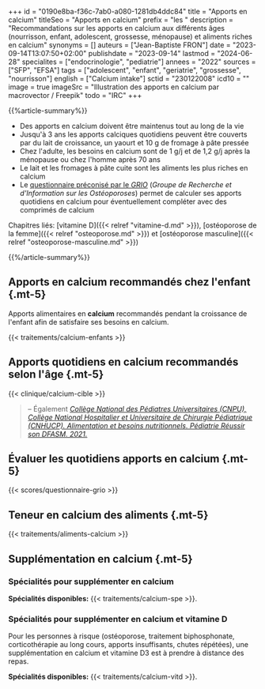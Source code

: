 +++
id = "0190e8ba-f36c-7ab0-a080-1281db4ddc84"
title = "Apports en calcium"
titleSeo = "Apports en calcium"
prefix = "les "
description = "Recommandations sur les apports en calcium aux différents âges (nourrisson, enfant, adolescent, grossesse, ménopause) et aliments riches en calcium"
synonyms = []
auteurs = ["Jean-Baptiste FRON"]
date = "2023-09-14T13:07:50+02:00"
publishdate = "2023-09-14"
lastmod = "2024-06-28"
specialites = ["endocrinologie", "pediatrie"]
annees = "2022"
sources = ["SFP", "EFSA"]
tags = ["adolescent", "enfant", "geriatrie", "grossesse", "nourrisson"]
english = ["Calcium intake"]
sctid = "230122008"
icd10 = ""
image = true
imageSrc = "Illustration des apports en calcium par macrovector / Freepik"
todo = "IRC"
+++

{{%article-summary%}}

- Des apports en calcium doivent être maintenus tout au long de la vie
- Jusqu'à 3 ans les apports calciques quotidiens peuvent être couverts par du lait de croissance, un yaourt et 10 g de fromage à pâte pressée
- Chez l'adulte, les besoins en calcium sont de 1 g/j et de 1,2 g/j après la ménopause ou chez l'homme après 70 ans
- Le lait et les fromages à pâte cuite sont les aliments les plus riches en calcium
- Le [questionnaire préconisé par le *GRIO*](#évaluer-les-quotidiens-apports-en-calcium) (*Groupe de Recherche et d'Information sur les Ostéoporoses*) permet de calculer ses apports quotidiens en calcium pour éventuellement compléter avec des comprimés de calcium

Chapitres liés: [vitamine D]({{< relref "vitamine-d.md" >}}), [ostéoporose de la femme]({{< relref "osteoporose.md" >}}) et [ostéoporose masculine]({{< relref "osteoporose-masculine.md" >}})

{{%/article-summary%}}

## Apports en calcium recommandés chez l'enfant {.mt-5}

Apports alimentaires en **calcium** recommandés pendant la croissance de l'enfant afin de satisfaire ses besoins en calcium.

{{< traitements/calcium-enfants >}}

## Apports quotidiens en calcium recommandés selon l'âge {.mt-5}

{{< clinique/calcium-cible >}}

> – Également *[Collège National des Pédiatres Universitaires (CNPU), Collège National Hospitalier et Universitaire de Chirurgie Pédiatrique (CNHUCP). Alimentation et besoins nutritionnels. Pédiatrie Réussir son DFASM. 2021.](https://www.pedia-univ.fr/deuxieme-cycle/referentiel/gastroenterologie-nutrition-chirurgie-abdominopelvienne/alimentation#e-apports-en-calcium-conseilles)*

## Évaluer les quotidiens apports en calcium {.mt-5}

<div class="alert border">
{{< scores/questionnaire-grio >}}
</div>

## Teneur en calcium des aliments {.mt-5}

{{< traitements/aliments-calcium >}}

## Supplémentation en calcium {.mt-5}

### Spécialités pour supplémenter en calcium

**Spécialités disponibles:** {{< traitements/calcium-spe >}}.

### Spécialités pour supplémenter en calcium et vitamine D

Pour les personnes à risque (ostéoporose, traitement biphosphonate, corticothérapie au long cours, apports insuffisants, chutes répétées), une supplémentation en calcium et vitamine D3 est à prendre à distance des repas.

**Spécialités disponibles:** {{< traitements/calcium-vitd >}}.
